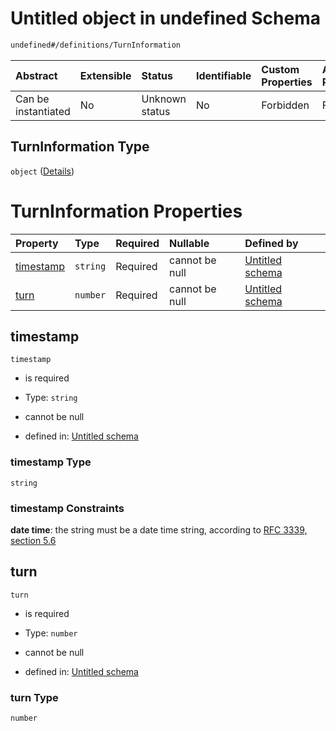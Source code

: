 # Untitled object in undefined Schema

```txt
undefined#/definitions/TurnInformation
```



| Abstract            | Extensible | Status         | Identifiable | Custom Properties | Additional Properties | Access Restrictions | Defined In                                                        |
| :------------------ | :--------- | :------------- | :----------- | :---------------- | :-------------------- | :------------------ | :---------------------------------------------------------------- |
| Can be instantiated | No         | Unknown status | No           | Forbidden         | Forbidden             | none                | [models.schema.json\*](models.schema.json "open original schema") |

## TurnInformation Type

`object` ([Details](models-definitions-turninformation.md))

# TurnInformation Properties

| Property                | Type     | Required | Nullable       | Defined by                                                                                                                                  |
| :---------------------- | :------- | :------- | :------------- | :------------------------------------------------------------------------------------------------------------------------------------------ |
| [timestamp](#timestamp) | `string` | Required | cannot be null | [Untitled schema](models-definitions-turninformation-properties-timestamp.md "undefined#/definitions/TurnInformation/properties/timestamp") |
| [turn](#turn)           | `number` | Required | cannot be null | [Untitled schema](models-definitions-turninformation-properties-turn.md "undefined#/definitions/TurnInformation/properties/turn")           |

## timestamp



`timestamp`

*   is required

*   Type: `string`

*   cannot be null

*   defined in: [Untitled schema](models-definitions-turninformation-properties-timestamp.md "undefined#/definitions/TurnInformation/properties/timestamp")

### timestamp Type

`string`

### timestamp Constraints

**date time**: the string must be a date time string, according to [RFC 3339, section 5.6](https://tools.ietf.org/html/rfc3339 "check the specification")

## turn



`turn`

*   is required

*   Type: `number`

*   cannot be null

*   defined in: [Untitled schema](models-definitions-turninformation-properties-turn.md "undefined#/definitions/TurnInformation/properties/turn")

### turn Type

`number`
